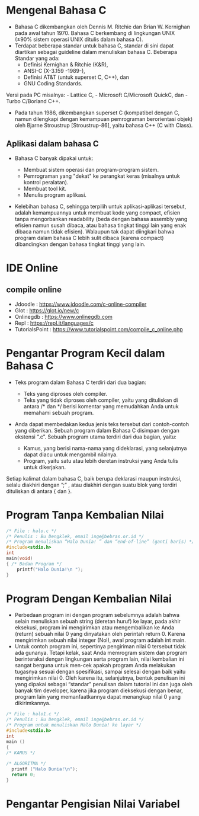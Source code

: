 # Mengenal Bahasa C 
- Bahasa C dikembangkan oleh Dennis M. Ritchie dan Brian W. Kernighan pada awal tahun 1970. Bahasa C berkembang di lingkungan UNIX (±90% sistem operasi UNIX ditulis dalam bahasa C).
- Terdapat beberapa standar untuk bahasa C, standar di sini dapat diartikan sebagai guideline dalam menuliskan bahasa C. Beberapa Standar yang ada:
    - Definisi Kernighan & Ritchie (K&R),
    - ANSI-C (X-3.159 -1989-),
    - Definisi AT&T (untuk superset C, C++), dan
    - GNU Coding Standards.

Versi pada PC misalnya:
    - Lattice C,
    - Microsoft C/Microsoft QuickC, dan
    - Turbo C/Borland C++.

- Pada tahun 1986, dikembangkan superset C (kompatibel dengan C, namun dilengkapi dengan kemampuan pemrograman berorientasi objek) oleh Bjarne Stroustrup [Stroustrup-86], yaitu bahasa C++ (C with Class).

## Aplikasi dalam bahasa C
- Bahasa C banyak dipakai untuk:
    - Membuat sistem operasi dan program-program sistem.
    - Pemrograman yang "dekat" ke perangkat keras (misalnya untuk kontrol peralatan).
    - Membuat tool kit.
    - Menulis program aplikasi.

- Kelebihan bahasa C, sehingga terpilih untuk aplikasi-aplikasi tersebut, adalah kemampuannya untuk membuat kode yang compact, efisien tanpa mengorbankan readability (beda dengan bahasa assembly yang efisien namun susah dibaca, atau bahasa tingkat tinggi lain yang enak dibaca namun tidak efisien). Walaupun tak dapat diingkari bahwa program dalam bahasa C lebih sulit dibaca (karena compact) dibandingkan dengan bahasa tingkat tinggi yang lain.

# IDE Online 
## compile online
- Jdoodle : https://www.jdoodle.com/c-online-compiler
- Glot : https://glot.io/new/c
- Onlinegdb : https://www.onlinegdb.com
- Repl : https://repl.it/languages/c
- TutorialsPoint : https://www.tutorialspoint.com/compile_c_online.php

# Pengantar Program Kecil dalam Bahasa C 
- Teks program dalam Bahasa C terdiri dari dua bagian:
  - Teks yang diproses oleh compiler.
  - Teks yang tidak diproses oleh compiler, yaitu yang dituliskan di antara /* dan */ berisi komentar yang memudahkan Anda untuk memahami sebuah program.

- Anda dapat membedakan kedua jenis teks tersebut dari contoh-contoh yang diberikan. Sebuah program dalam Bahasa C disimpan dengan ekstensi “.c”. Sebuah program utama terdiri dari dua bagian, yaitu:
  - Kamus, yang berisi nama-nama yang dideklarasi, yang selanjutnya dapat diacu untuk mengambil nilainya. 
  - Program, yaitu satu atau lebih deretan instruksi yang Anda tulis untuk dikerjakan.

Setiap kalimat dalam bahasa C, baik berupa deklarasi maupun instruksi, selalu diakhiri dengan ”;” , atau diakhiri dengan suatu blok yang terdiri dituliskan di antara { dan }.

# Program Tanpa Kembalian Nilai 
```c
/* File : halo.c */
/* Penulis : Bu Dengklek, email inge@bebras.or.id */
/* Program menuliskan “Halo Dunia! ” dan “end-of-line” (ganti baris) */
#include<stdio.h>
int
main(void)
{ /* Badan Program */
    printf("Halo Dunia!\n ");
}
```

# Program Dengan Kembalian Nilai
- Perbedaan program ini dengan program sebelumnya adalah bahwa selain menuliskan sebuah string (deretan huruf) ke layar, pada akhir eksekusi, program ini mengirimkan atau mengembalikan ke Anda (return) sebuah nilai 0 yang dinyatakan oleh perintah return 0. Karena mengirimkan sebuah nilai integer (Nol), awal program adalah int main.
- Untuk contoh program ini, sepertinya pengiriman nilai 0 tersebut tidak ada gunanya. Tetapi kelak, saat Anda memrogram sistem dan program berinteraksi dengan lingkungan serta program lain, nilai kembalian ini sangat berguna untuk men-cek apakah program Anda melakukan tugasnya sesuai dengan spesifikasi, sampai selesai dengan baik yaitu mengirimkan nilai 0. Oleh karena itu, selanjutnya, bentuk penulisan ini yang dipakai sebagai “standar” penulisan dalam tutorial ini dan juga oleh banyak tim developer, karena jika program dieksekusi dengan benar, program lain yang memanfaatkannya dapat menangkap nilai 0 yang dikirimkannya.

```c
/* File : halo1.c */
/* Penulis : Bu Dengklek, email inge@bebras.or.id */
/* Program untuk menuliskan Halo Dunia! ke layar */
#include<stdio.h>
int
main ()
{
/* KAMUS */
 
/* ALGORITMA */
  printf ("Halo Dunia!\n");
  return 0;
}
```

# Pengantar Pengisian Nilai Variabel 